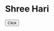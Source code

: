 # Shree Hari
<a href="https://smiitpatel.github.io/form_validation/Form-Validation"><button>Click</button></a>
